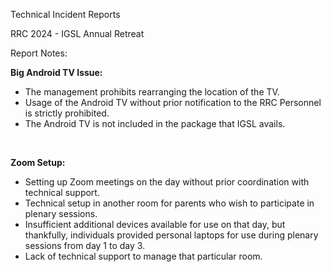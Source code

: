 Technical Incident Reports

RRC 2024 - IGSL Annual Retreat

Report Notes: <br>

<b>Big Android TV Issue:</b>

- The management prohibits rearranging the location of the TV.
- Usage of the Android TV without prior notification to the RRC Personnel is strictly prohibited.
- The Android TV is not included in the package that IGSL avails.

<br>

<b>Zoom Setup: </b>

- Setting up Zoom meetings on the day without prior coordination with technical support.
- Technical setup in another room for parents who wish to participate in plenary sessions.
- Insufficient additional devices available for use on that day, but thankfully, individuals provided personal laptops for use during plenary sessions from day 1 to day 3.
- Lack of technical support to manage that particular room.
